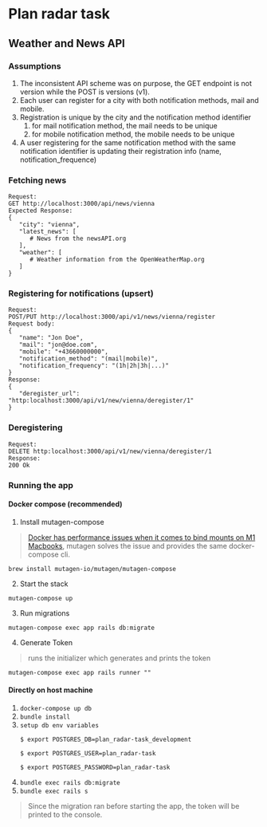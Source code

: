 # Plan radar task
## Weather and News API

### Assumptions
1. The inconsistent API scheme was on purpose, the GET endpoint is not version while the POST is versions (v1).
2. Each user can register for a city with both notification methods, mail and mobile.
3. Registration is unique by the city and the notification method identifier
   1. for mail notification method, the mail needs to be unique
   2. for mobile notification method, the mobile needs to be unique
4. A user registering for the same notification method with the same notification identifier is updating their registration info (name, notification_frequence)
### Fetching news
```
Request:
GET http://localhost:3000/api/news/vienna
Expected Response:
{
   "city": "vienna",
   "latest_news": [
      # News from the newsAPI.org
   ],
   "weather": [
      # Weather information from the OpenWeatherMap.org
   ]
}
```
### Registering for notifications (upsert)
```
Request:
POST/PUT http://localhost:3000/api/v1/news/vienna/register
Request body:
{
   "name": "Jon Doe",
   "mail": "jon@doe.com",
   "mobile": "+43660000000",
   "notification_method": "(mail|mobile)",
   "notification_frequency": "(1h|2h|3h|...)"
}
Response:
{
   "deregister_url": "http:localhost:3000/api/v1/new/vienna/deregister/1"
}
```
### Deregistering
```
Request:
DELETE http:localhost:3000/api/v1/new/vienna/deregister/1
Response:
200 Ok
```
### Running the app
#### Docker compose (recommended)
1. Install mutagen-compose
> [Docker has performance issues when it comes to bind mounts on M1 Macbooks](https://github.com/docker/for-mac/issues/3677), mutagen solves the issue and provides the same docker-compose cli.
```
brew install mutagen-io/mutagen/mutagen-compose
```
2. Start the stack
```
mutagen-compose up
```
3. Run migrations
```
mutagen-compose exec app rails db:migrate
```
4. Generate Token
> runs the initializer which generates and prints the token
```
mutagen-compose exec app rails runner ""
```

#### Directly on host machine
1. `docker-compose up db`
2. `bundle install`
3. `setup db env variables`
   ```
   $ export POSTGRES_DB=plan_radar-task_development
   ```
   ```
   $ export POSTGRES_USER=plan_radar-task
   ```
   ```
   $ export POSTGRES_PASSWORD=plan_radar-task
   ```
4. `bundle exec rails db:migrate`
5. `bundle exec rails s`
> Since the migration ran before starting the app, the token will be printed to the console.